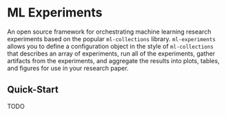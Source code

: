 # ML Experiments

An open source framework for orchestrating machine learning research experiments based
on the popular `ml-collections` library.
`ml-experiments` allows you to define a configuration object in the style of
`ml-collections` that describes an array of experiments, run all of the experiments,
gather artifacts from the experiments, and aggregate the results into plots, tables,
and figures for use in your research paper.

## Quick-Start

TODO

